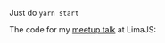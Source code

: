 Just do `yarn start`

The code for my [meetup talk](https://www.meetup.com/LimaJS/events/fqzsdqyzcbwb/) at LimaJS:
